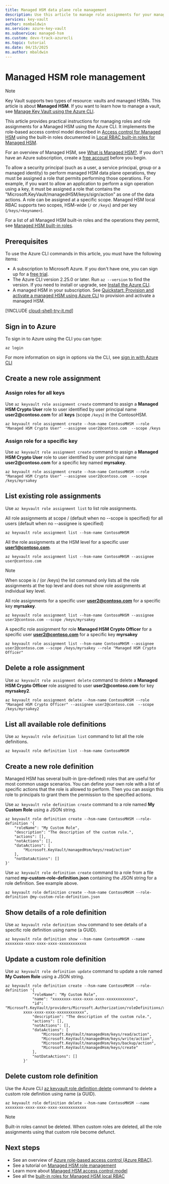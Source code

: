 ```yaml
---
title: Managed HSM data plane role management
description: Use this article to manage role assignments for your managed HSM. 
services: key-vault
author: msmbaldwin
ms.service: azure-key-vault
ms.subservice: managed-hsm
ms.custom: devx-track-azurecli
ms.topic: tutorial
ms.date: 04/15/2025
ms.author: mbaldwin
---
```

# Managed HSM role management

> [!NOTE]
> Key Vault supports two types of resource: vaults and managed HSMs. This article is about **Managed HSM**. If you want to learn how to manage a vault, see [Manage Key Vault using the Azure CLI](../general/manage-with-cli2.md).

This article provides practical instructions for managing roles and role assignments for a Managed HSM using the Azure CLI. It implements the role-based access control model described in [Access control for Managed HSM](access-control.md) using the built-in roles documented in [Local RBAC built-in roles for Managed HSM](built-in-roles.md).

For an overview of Managed HSM, see [What is Managed HSM?](overview.md). If you don't have an Azure subscription, create a [free account](https://azure.microsoft.com/free/?WT.mc_id=A261C142F) before you begin.

To allow a security principal (such as a user, a service principal, group or a managed identity) to perform managed HSM data plane operations, they must be assigned a role that permits performing those operations. For example, if you want to allow an application to perform a sign operation using a key, it must be assigned a role that contains the "Microsoft.KeyVault/managedHSM/keys/sign/action" as one of the data actions. A role can be assigned at a specific scope. Managed HSM local RBAC supports two scopes, HSM-wide (`/` or `/keys`) and per key (`/keys/<keyname>`).

For a list of all Managed HSM built-in roles and the operations they permit, see [Managed HSM built-in roles](built-in-roles.md).

## Prerequisites

To use the Azure CLI commands in this article, you must have the following items:

* A subscription to Microsoft Azure. If you don't have one, you can sign up for a [free trial](https://azure.microsoft.com/pricing/free-trial).
* The Azure CLI version 2.25.0 or later. Run `az --version` to find the version. If you need to install or upgrade, see [Install the Azure CLI]( /cli/azure/install-azure-cli).
* A managed HSM in your subscription. See [Quickstart: Provision and activate a managed HSM using Azure CLI](quick-create-cli.md) to provision and activate a managed HSM.

[!INCLUDE [cloud-shell-try-it.md](~/reusable-content/ce-skilling/azure/includes/cloud-shell-try-it.md)]

## Sign in to Azure

To sign in to Azure using the CLI you can type:

```azurecli
az login
```

For more information on sign in options via the CLI, see [sign in with Azure CLI](/cli/azure/authenticate-azure-cli)

## Create a new role assignment

### Assign roles for all keys

Use `az keyvault role assignment create` command to assign a **Managed HSM Crypto User** role to user identified by user principal name **user2\@contoso.com** for all  **keys** (scope `/keys`) in the ContosoHSM.

```azurecli-interactive
az keyvault role assignment create --hsm-name ContosoMHSM --role "Managed HSM Crypto User" --assignee user2@contoso.com  --scope /keys
```

### Assign role for a specific key

Use `az keyvault role assignment create` command to assign a **Managed HSM Crypto User** role to user identified by user principal name **user2\@contoso.com** for a specific key named **myrsakey**.

```azurecli-interactive
az keyvault role assignment create --hsm-name ContosoMHSM --role "Managed HSM Crypto User" --assignee user2@contoso.com  --scope /keys/myrsakey
```

## List existing role assignments

Use `az keyvault role assignment list` to list role assignments.

All role assignments at scope / (default when no --scope is specified) for all users (default when no --assignee is specified)

```azurecli-interactive
az keyvault role assignment list --hsm-name ContosoMHSM
```

All the role assignments at the HSM level for a specific user **user1@contoso.com**.

```azurecli-interactive
az keyvault role assignment list --hsm-name ContosoMHSM --assignee user@contoso.com
```

> [!NOTE]
> When scope is / (or /keys) the list command only lists all the role assignments at the top level and does not show role assignments at individual key level.

All role assignments for a specific user **user2@contoso.com** for a specific key **myrsakey**.

```azurecli-interactive
az keyvault role assignment list --hsm-name ContosoMHSM --assignee user2@contoso.com --scope /keys/myrsakey
```

A specific role assignment for role **Managed HSM Crypto Officer** for a specific user **user2@contoso.com** for a specific key **myrsakey**


```azurecli-interactive
az keyvault role assignment list --hsm-name ContosoMHSM --assignee user2@contoso.com --scope /keys/myrsakey --role "Managed HSM Crypto Officer"
```

## Delete a role assignment

Use `az keyvault role assignment delete` command to delete a **Managed HSM Crypto Officer** role assigned to user **user2\@contoso.com** for key **myrsakey2**.

```azurecli-interactive
az keyvault role assignment delete --hsm-name ContosoMHSM --role "Managed HSM Crypto Officer" --assignee user2@contoso.com  --scope /keys/myrsakey2
```

## List all available role definitions

Use `az keyvault role definition list` command to list all the role definitions.

```azurecli-interactive
az keyvault role definition list --hsm-name ContosoMHSM
```

## Create a new role definition

Managed HSM has several built-in (pre-defined) roles that are useful for most common usage scenarios. You can define your own role with a list of specific actions that the role is allowed to perform. Then you can assign this role to principals to grant them the permission to the specified actions. 

Use `az keyvault role definition create` command to a role named **My Custom Role** using a JSON string.
```azurecli-interactive
az keyvault role definition create --hsm-name ContosoMHSM --role-definition '{
    "roleName": "My Custom Role",
    "description": "The description of the custom rule.",
    "actions": [],
    "notActions": [],
    "dataActions": [
        "Microsoft.KeyVault/managedHsm/keys/read/action"
    ],
    "notDataActions": []
}'
```

Use `az keyvault role definition create` command to a role from a file named **my-custom-role-definition.json** containing the JSON string for a role definition. See example above.
```azurecli-interactive
az keyvault role definition create --hsm-name ContosoMHSM --role-definition @my-custom-role-definition.json
```

## Show details of a role definition

Use `az keyvault role definition show` command to see details of a specific role definition using name (a GUID).

```azurecli-interactive
az keyvault role definition show --hsm-name ContosoMHSM --name xxxxxxxx-xxxx-xxxx-xxxx-xxxxxxxxxxxx
```

## Update a custom role definition

Use `az keyvault role definition update` command to update a role named **My Custom Role** using a JSON string.
```azurecli-interactive
az keyvault role definition create --hsm-name ContosoMHSM --role-definition '{
            "roleName": "My Custom Role",
            "name": "xxxxxxxx-xxxx-xxxx-xxxx-xxxxxxxxxxxx",
            "id": "Microsoft.KeyVault/providers/Microsoft.Authorization/roleDefinitions/xxxxxxxx-
        xxxx-xxxx-xxxx-xxxxxxxxxxxx",
            "description": "The description of the custom rule.",
            "actions": [],
            "notActions": [],
            "dataActions": [
                "Microsoft.KeyVault/managedHsm/keys/read/action",
                "Microsoft.KeyVault/managedHsm/keys/write/action",
                "Microsoft.KeyVault/managedHsm/keys/backup/action",
                "Microsoft.KeyVault/managedHsm/keys/create"
            ],
            "notDataActions": []
        }'
```

## Delete custom role definition

Use the Azure CLI [az keyvault role definition delete](/cli/azure/keyvault/role/definition#az-keyvault-role-definition-delete) command to delete a custom role definition using name (a GUID).

```azurecli-interactive
az keyvault role definition delete --hsm-name ContosoMHSM --name xxxxxxxx-xxxx-xxxx-xxxx-xxxxxxxxxxxx
```

> [!NOTE]
> Built-in roles cannot be deleted. When custom roles are deleted, all the role assignments using that custom role become defunct.

## Next steps

- See an overview of [Azure role-based access control (Azure RBAC)](/azure/role-based-access-control/overview).
- See a tutorial on [Managed HSM role management](role-management.md)
- Learn more about [Managed HSM access control model](access-control.md)
- See all the [built-in roles for Managed HSM local RBAC](built-in-roles.md)
